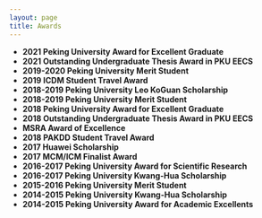 ```yaml
---
layout: page
title: Awards
---
```

- **2021 Peking University Award for Excellent Graduate**
- **2021 Outstanding Undergraduate Thesis Award in PKU EECS**
- **2019-2020 Peking University Merit Student**
- **2019 ICDM Student Travel Award**
- **2018-2019 Peking University Leo KoGuan Scholarship**
- **2018-2019 Peking University Merit Student**
- **2018 Peking University Award for Excellent Graduate**
- **2018 Outstanding Undergraduate Thesis Award in PKU EECS**
- **MSRA Award of Excellence**
- **2018 PAKDD Student Travel Award**
- **2017 Huawei Scholarship**
- **2017 MCM/ICM Finalist Award**
- **2016-2017 Peking University Award for Scientific Research**
- **2016-2017 Peking University Kwang-Hua Scholarship** 
- **2015-2016 Peking University Merit Student**
- **2014-2015 Peking University Kwang-Hua Scholarship**
- **2014-2015 Peking University Award for Academic Excellents**

